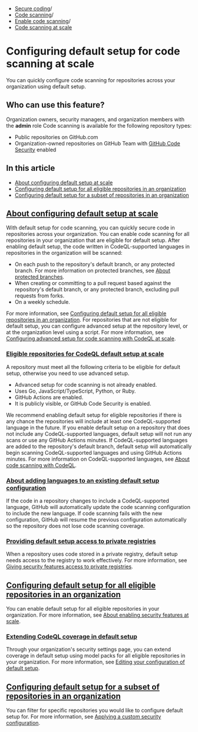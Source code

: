   * [Secure coding](https://docs.github.com/en/code-security "Secure coding")/
  * [Code scanning](https://docs.github.com/en/code-security/code-scanning "Code scanning")/
  * [Enable code scanning](https://docs.github.com/en/code-security/code-scanning/enabling-code-scanning "Enable code scanning")/
  * [Code scanning at scale](https://docs.github.com/en/code-security/code-scanning/enabling-code-scanning/configuring-default-setup-for-code-scanning-at-scale "Code scanning at scale")


# Configuring default setup for code scanning at scale
You can quickly configure code scanning for repositories across your organization using default setup.
## Who can use this feature?
Organization owners, security managers, and organization members with the **admin** role
Code scanning is available for the following repository types:
  * Public repositories on GitHub.com
  * Organization-owned repositories on GitHub Team with [GitHub Code Security](https://docs.github.com/en/get-started/learning-about-github/about-github-advanced-security) enabled


## In this article
  * [About configuring default setup at scale](https://docs.github.com/en/code-security/code-scanning/enabling-code-scanning/configuring-default-setup-for-code-scanning-at-scale#about-configuring-default-setup-at-scale)
  * [Configuring default setup for all eligible repositories in an organization](https://docs.github.com/en/code-security/code-scanning/enabling-code-scanning/configuring-default-setup-for-code-scanning-at-scale#configuring-default-setup-for-all-eligible-repositories-in-an-organization)
  * [Configuring default setup for a subset of repositories in an organization](https://docs.github.com/en/code-security/code-scanning/enabling-code-scanning/configuring-default-setup-for-code-scanning-at-scale#configuring-default-setup-for-a-subset-of-repositories-in-an-organization)


## [About configuring default setup at scale](https://docs.github.com/en/code-security/code-scanning/enabling-code-scanning/configuring-default-setup-for-code-scanning-at-scale#about-configuring-default-setup-at-scale)
With default setup for code scanning, you can quickly secure code in repositories across your organization.
You can enable code scanning for all repositories in your organization that are eligible for default setup. After enabling default setup, the code written in CodeQL-supported languages in repositories in the organization will be scanned:
  * On each push to the repository's default branch, or any protected branch. For more information on protected branches, see [About protected branches](https://docs.github.com/en/repositories/configuring-branches-and-merges-in-your-repository/managing-protected-branches/about-protected-branches).
  * When creating or committing to a pull request based against the repository's default branch, or any protected branch, excluding pull requests from forks.
  * On a weekly schedule.


For more information, see [Configuring default setup for all eligible repositories in an organization](https://docs.github.com/en/code-security/code-scanning/enabling-code-scanning/configuring-default-setup-for-code-scanning-at-scale#configuring-default-setup-for-all-eligible-repositories-in-an-organization).
For repositories that are not eligible for default setup, you can configure advanced setup at the repository level, or at the organization level using a script. For more information, see [Configuring advanced setup for code scanning with CodeQL at scale](https://docs.github.com/en/code-security/code-scanning/creating-an-advanced-setup-for-code-scanning/configuring-advanced-setup-for-code-scanning-with-codeql-at-scale).
### [Eligible repositories for CodeQL default setup at scale](https://docs.github.com/en/code-security/code-scanning/enabling-code-scanning/configuring-default-setup-for-code-scanning-at-scale#eligible-repositories-for-codeql-default-setup-at-scale)
A repository must meet all the following criteria to be eligible for default setup, otherwise you need to use advanced setup.
  * Advanced setup for code scanning is not already enabled.
  * Uses Go, JavaScript/TypeScript, Python, or Ruby.
  * GitHub Actions are enabled.
  * It is publicly visible, or GitHub Code Security is enabled.


We recommend enabling default setup for eligible repositories if there is any chance the repositories will include at least one CodeQL-supported language in the future. If you enable default setup on a repository that does not include any CodeQL-supported languages, default setup will not run any scans or use any GitHub Actions minutes. If CodeQL-supported languages are added to the repository's default branch, default setup will automatically begin scanning CodeQL-supported languages and using GitHub Actions minutes. For more information on CodeQL-supported languages, see [About code scanning with CodeQL](https://docs.github.com/en/code-security/code-scanning/introduction-to-code-scanning/about-code-scanning-with-codeql#about-codeql).
### [About adding languages to an existing default setup configuration](https://docs.github.com/en/code-security/code-scanning/enabling-code-scanning/configuring-default-setup-for-code-scanning-at-scale#about-adding-languages-to-an-existing-default-setup-configuration)
If the code in a repository changes to include a CodeQL-supported language, GitHub will automatically update the code scanning configuration to include the new language. If code scanning fails with the new configuration, GitHub will resume the previous configuration automatically so the repository does not lose code scanning coverage.
### [Providing default setup access to private registries](https://docs.github.com/en/code-security/code-scanning/enabling-code-scanning/configuring-default-setup-for-code-scanning-at-scale#providing-default-setup-access-to-private-registries)
When a repository uses code stored in a private registry, default setup needs access to the registry to work effectively. For more information, see [Giving security features access to private registries](https://docs.github.com/en/code-security/securing-your-organization/enabling-security-features-in-your-organization/giving-org-access-private-registries).
## [Configuring default setup for all eligible repositories in an organization](https://docs.github.com/en/code-security/code-scanning/enabling-code-scanning/configuring-default-setup-for-code-scanning-at-scale#configuring-default-setup-for-all-eligible-repositories-in-an-organization)
You can enable default setup for all eligible repositories in your organization. For more information, see [About enabling security features at scale](https://docs.github.com/en/code-security/securing-your-organization/introduction-to-securing-your-organization-at-scale/about-enabling-security-features-at-scale).
### [Extending CodeQL coverage in default setup](https://docs.github.com/en/code-security/code-scanning/enabling-code-scanning/configuring-default-setup-for-code-scanning-at-scale#extending-codeql-coverage-in-default-setup)
Through your organization's security settings page, you can extend coverage in default setup using model packs for all eligible repositories in your organization. For more information, see [Editing your configuration of default setup](https://docs.github.com/en/code-security/code-scanning/managing-your-code-scanning-configuration/editing-your-configuration-of-default-setup#extending-coverage-for-all-repositories-in-an-organization).
## [Configuring default setup for a subset of repositories in an organization](https://docs.github.com/en/code-security/code-scanning/enabling-code-scanning/configuring-default-setup-for-code-scanning-at-scale#configuring-default-setup-for-a-subset-of-repositories-in-an-organization)
You can filter for specific repositories you would like to configure default setup for. For more information, see [Applying a custom security configuration](https://docs.github.com/en/code-security/securing-your-organization/enabling-security-features-in-your-organization/applying-a-custom-security-configuration).
